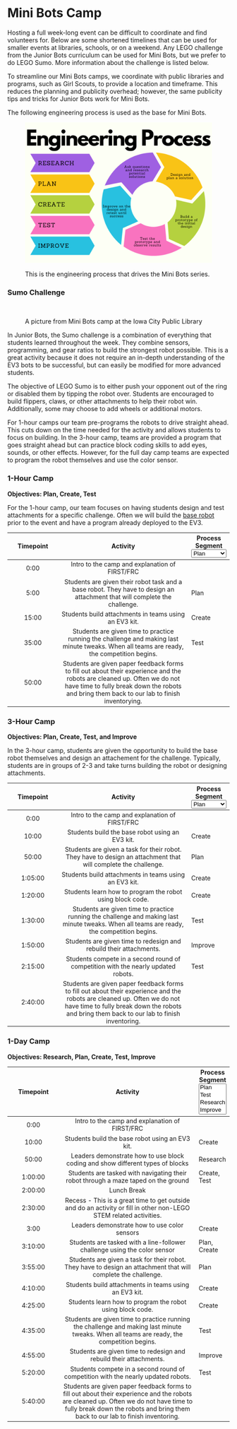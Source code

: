 # Mini Bots Camp

Hosting a full week-long event can be difficult to coordinate and find volunteers for. Below are some shortened timelines that can be used for smaller events at libraries, schools, or on a weekend. Any LEGO challenge from the Junior Bots curriculum can be used for Mini Bots, but we prefer to do LEGO Sumo. More information about the challenge is listed below.

To streamline our Mini Bots camps, we coordinate with public libraries and programs, such as Girl Scouts, to provide a location and timeframe. This reduces the planning and publicity overhead; however, the same publicity tips and tricks for Junior Bots work for Mini Bots.

The following engineering process is used as the base for Mini Bots.

<figure><img src="../../.gitbook/assets/Colorful Process Pie Chart.png" alt=""><figcaption><p>This is the engineering process that drives the Mini Bots series.</p></figcaption></figure>

### Sumo Challenge

<figure><img src="../../.gitbook/assets/IMG_3276.jpeg" alt=""><figcaption><p>A picture from Mini Bots camp at the Iowa City Public Library</p></figcaption></figure>

In Junior Bots, the Sumo challenge is a combination of everything that students learned throughout the week. They combine sensors, programming, and gear ratios to build the strongest robot possible. This is a great activity because it does not require an in-depth understanding of the EV3 bots to be successful, but can easily be modified for more advanced students.

The objective of LEGO Sumo is to either push your opponent out of the ring or disabled them by tipping the robot over. Students are encouraged to build flippers, claws, or other attachments to help their robot win. Additionally, some may choose to add wheels or additional motors.

For 1-hour camps our team pre-programs the robots to drive straight ahead. This cuts down on the time needed for the activity and allows students to focus on building. In the 3-hour camp, teams are provided a program that goes straight ahead but can practice block coding skills to add eyes, sounds, or other effects. However, for the full day camp teams are expected to program the robot themselves and use the color sensor.

### 1-Hour Camp

**Objectives: Plan, Create, Test**

For the 1-hour camp, our team focuses on having students design and test attachments for a specific challenge. Often we will build the [base robot](https://assets.education.lego.com/v3/assets/blt293eea581807678a/bltc8481dd2666822ff/5f8801e3f4f4cf0fa39d2fef/ev3-rem-driving-base.pdf?locale=en-us) prior to the event and have a program already deployed to the EV3.&#x20;

<table data-full-width="true"><thead><tr><th width="131.66666666666669" align="center">Timepoint</th><th width="464" align="center">Activity</th><th>Process Segment<select><option value="ed923be2e3b94479bab1ff49fb70daf3" label="Plan" color="blue"></option><option value="2977237c4c0a46e189c96fc66de8ad33" label="Test" color="blue"></option><option value="bd5089bb72874450889de25d82f8d9ef" label="Create" color="blue"></option><option value="5b00f02690e64bca86eb3c1a2049f799" label="Research" color="blue"></option></select></th></tr></thead><tbody><tr><td align="center">0:00</td><td align="center">Intro to the camp and explanation of FIRST/FRC</td><td></td></tr><tr><td align="center">5:00</td><td align="center">Students are given their robot task and a base robot. They have to design an attachment that will complete the challenge.</td><td><span data-option="ed923be2e3b94479bab1ff49fb70daf3">Plan</span></td></tr><tr><td align="center">15:00</td><td align="center">Students build attachments in teams using an EV3 kit.</td><td><span data-option="bd5089bb72874450889de25d82f8d9ef">Create</span></td></tr><tr><td align="center">35:00</td><td align="center">Students are given time to practice running the challenge and making last minute tweaks. When all teams are ready, the competition begins.</td><td><span data-option="2977237c4c0a46e189c96fc66de8ad33">Test</span></td></tr><tr><td align="center">50:00</td><td align="center">Students are given paper feedback forms to fill out about their experience and the robots are cleaned up. Often we do not have time to fully break down the robots and bring them back to our lab to finish inventorying.</td><td></td></tr></tbody></table>

### 3-Hour Camp

**Objectives: Plan, Create, Test, and Improve**

In the 3-hour camp, students are given the opportunity to build the base robot themselves and design an attachement for the challenge. Typically, students are in groups of 2-3 and take turns building the robot or designing attachments.

<table data-full-width="true"><thead><tr><th width="131.66666666666669" align="center">Timepoint</th><th width="464" align="center">Activity</th><th>Process Segment<select><option value="ed923be2e3b94479bab1ff49fb70daf3" label="Plan" color="blue"></option><option value="2977237c4c0a46e189c96fc66de8ad33" label="Test" color="blue"></option><option value="5b00f02690e64bca86eb3c1a2049f799" label="Research" color="blue"></option><option value="ace088b34f5d49fc84f9008768a45f51" label="Improve" color="blue"></option><option value="0e0fe7a25c3244cfadf36a4212193987" label="Create" color="blue"></option></select></th></tr></thead><tbody><tr><td align="center">0:00</td><td align="center">Intro to the camp and explanation of FIRST/FRC</td><td></td></tr><tr><td align="center">10:00</td><td align="center">Students build the base robot using an EV3 kit.</td><td><span data-option="0e0fe7a25c3244cfadf36a4212193987">Create</span></td></tr><tr><td align="center">50:00</td><td align="center">Students are given a task for their robot. They have to design an attachment that will complete the challenge.</td><td><span data-option="ed923be2e3b94479bab1ff49fb70daf3">Plan</span></td></tr><tr><td align="center">1:05:00</td><td align="center">Students build attachments in teams using an EV3 kit.</td><td><span data-option="0e0fe7a25c3244cfadf36a4212193987">Create</span></td></tr><tr><td align="center">1:20:00</td><td align="center">Students learn how to program the robot using block code.</td><td><span data-option="0e0fe7a25c3244cfadf36a4212193987">Create</span></td></tr><tr><td align="center">1:30:00</td><td align="center">Students are given time to practice running the challenge and making last minute tweaks. When all teams are ready, the competition begins.</td><td><span data-option="2977237c4c0a46e189c96fc66de8ad33">Test</span></td></tr><tr><td align="center">1:50:00</td><td align="center">Students are given time to redesign and rebuild their attachments.</td><td><span data-option="ace088b34f5d49fc84f9008768a45f51">Improve</span></td></tr><tr><td align="center">2:15:00</td><td align="center">Students compete in a second round of competition with the nearly updated robots.</td><td><span data-option="2977237c4c0a46e189c96fc66de8ad33">Test</span></td></tr><tr><td align="center">2:40:00</td><td align="center">Students are given paper feedback forms to fill out about their experience and the robots are cleaned up. Often we do not have time to fully break down the robots and bring them back to our lab to finish inventoring.</td><td></td></tr></tbody></table>

### 1-Day Camp

**Objectives: Research, Plan, Create, Test, Improve**

<table data-full-width="true"><thead><tr><th width="131.66666666666669" align="center">Timepoint</th><th width="464" align="center">Activity</th><th>Process Segment<select multiple><option value="ed923be2e3b94479bab1ff49fb70daf3" label="Plan" color="blue"></option><option value="2977237c4c0a46e189c96fc66de8ad33" label="Test" color="blue"></option><option value="5b00f02690e64bca86eb3c1a2049f799" label="Research" color="blue"></option><option value="ace088b34f5d49fc84f9008768a45f51" label="Improve" color="blue"></option><option value="0e0fe7a25c3244cfadf36a4212193987" label="Create" color="blue"></option></select></th></tr></thead><tbody><tr><td align="center">0:00</td><td align="center">Intro to the camp and explanation of FIRST/FRC</td><td></td></tr><tr><td align="center">10:00</td><td align="center">Students build the base robot using an EV3 kit.</td><td><span data-option="0e0fe7a25c3244cfadf36a4212193987">Create</span></td></tr><tr><td align="center">50:00</td><td align="center">Leaders demonstrate how to use block coding and show different types of blocks</td><td><span data-option="5b00f02690e64bca86eb3c1a2049f799">Research</span></td></tr><tr><td align="center">1:00:00</td><td align="center">Students are tasked with navigating their robot through a maze taped on the ground</td><td><span data-option="0e0fe7a25c3244cfadf36a4212193987">Create, </span><span data-option="2977237c4c0a46e189c96fc66de8ad33">Test</span></td></tr><tr><td align="center">2:00:00</td><td align="center">Lunch Break</td><td></td></tr><tr><td align="center">2:30:00</td><td align="center">Recess - This is a great time to get outside and do an activity or fill in other non-LEGO STEM related activities.</td><td></td></tr><tr><td align="center">3:00</td><td align="center">Leaders demonstrate how to use color sensors</td><td><span data-option="0e0fe7a25c3244cfadf36a4212193987">Create</span></td></tr><tr><td align="center">3:10:00</td><td align="center">Students are tasked with a line-follower challenge using the color sensor</td><td><span data-option="ed923be2e3b94479bab1ff49fb70daf3">Plan, </span><span data-option="0e0fe7a25c3244cfadf36a4212193987">Create</span></td></tr><tr><td align="center">3:55:00</td><td align="center">Students are given a task for their robot. They have to design an attachment that will complete the challenge.</td><td><span data-option="ed923be2e3b94479bab1ff49fb70daf3">Plan</span></td></tr><tr><td align="center">4:10:00</td><td align="center">Students build attachments in teams using an EV3 kit.</td><td><span data-option="0e0fe7a25c3244cfadf36a4212193987">Create</span></td></tr><tr><td align="center">4:25:00</td><td align="center">Students learn how to program the robot using block code.</td><td><span data-option="0e0fe7a25c3244cfadf36a4212193987">Create</span></td></tr><tr><td align="center">4:35:00</td><td align="center">Students are given time to practice running the challenge and making last minute tweaks. When all teams are ready, the competition begins.</td><td><span data-option="2977237c4c0a46e189c96fc66de8ad33">Test</span></td></tr><tr><td align="center">4:55:00</td><td align="center">Students are given time to redesign and rebuild their attachments.</td><td><span data-option="ace088b34f5d49fc84f9008768a45f51">Improve</span></td></tr><tr><td align="center">5:20:00</td><td align="center">Students compete in a second round of competition with the nearly updated robots.</td><td><span data-option="2977237c4c0a46e189c96fc66de8ad33">Test</span></td></tr><tr><td align="center">5:40:00</td><td align="center">Students are given paper feedback forms to fill out about their experience and the robots are cleaned up. Often we do not have time to fully break down the robots and bring them back to our lab to finish inventoring.</td><td></td></tr></tbody></table>

